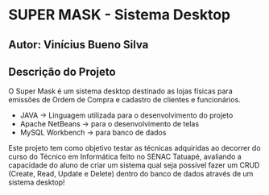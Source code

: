 # SUPER MASK - Sistema Desktop

## Autor: Vinícius Bueno Silva

## Descrição do Projeto
O Super Mask é um sistema desktop destinado as lojas físicas para emissões de Ordem de Compra e cadastro de clientes e funcionários.

- JAVA -> Linguagem utilizada para o desenvolvimento do projeto
- Apache NetBeans -> para o desenvolvimento de telas
- MySQL Workbench -> para banco de dados

Este projeto tem como objetivo testar as técnicas adquiridas ao decorrer do curso do Técnico em Informática feito no SENAC Tatuapé, 
avaliando a capacidade do aluno de criar um sistema qual seja possível fazer um CRUD (Create, Read, Update e Delete) dentro do banco de dados através de um sistema desktop!
